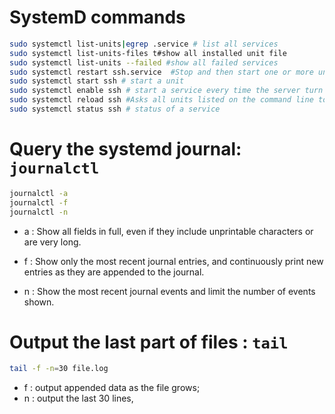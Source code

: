 # SystemD commands

```bash
sudo systemctl list-units|egrep .service # list all services
sudo systemctl list-units-files t#show all installed unit file
sudo systemctl list-units --failed #show all failed services
sudo systemctl restart ssh.service  #Stop and then start one or more units specified on the command line. If the units are not running yet, they will be started.
sudo systemctl start ssh # start a unit
sudo systemctl enable ssh # start a service every time the server turn on.
sudo systemctl reload ssh #Asks all units listed on the command line to reload their configuration.
sudo systemctl status ssh # status of a service
```
# Query the systemd journal: `journalctl`

```bash
journalctl -a
journalctl -f
journalctl -n
```
* a : Show all fields in full, even if they include unprintable characters or are very long.

* f : Show only the most recent journal entries, and continuously print new entries as they are appended to the journal.

* n : Show the most recent journal events and limit the number of events shown.

# Output the last part of files : `tail`

```bash
tail -f -n=30 file.log
```
* f : output appended data as the file grows;
* n : output the last 30 lines,